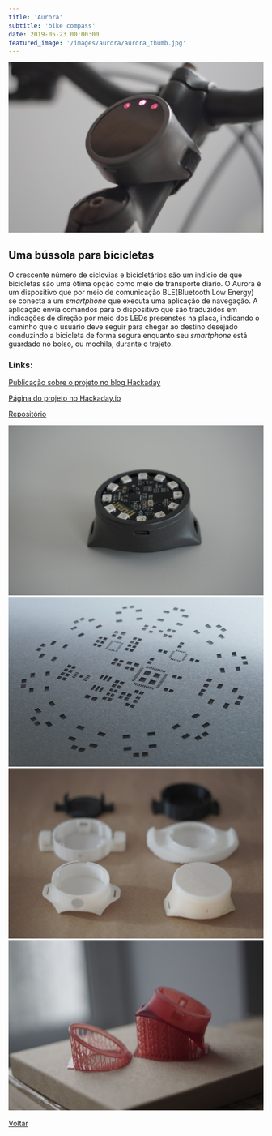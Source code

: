 ```yaml
---
title: 'Aurora'
subtitle: 'bike compass'
date: 2019-05-23 00:00:00
featured_image: '/images/aurora/aurora_thumb.jpg'
---
```


![](/images/aurora/aurora_01.jpg)

## Uma bússola para bicicletas

O crescente número de ciclovias e bicicletários são um indício de que bicicletas são uma ótima opção como meio de transporte diário. O Aurora é um dispositivo que por meio de comunicação BLE(Bluetooth Low Energy) se conecta a um *smartphone* que executa uma aplicação de navegação. A aplicação envia comandos para o dispositivo que são traduzidos em indicações de direção por meio dos LEDs presenstes na placa, indicando o caminho que o usuário deve seguir para chegar ao destino desejado conduzindo a bicicleta de forma segura enquanto seu *smartphone* está guardado no bolso, ou mochila, durante o trajeto.

### Links:

[Publicação sobre o projeto no blog Hackaday](https://hackaday.com/2019/05/29/a-stylish-solution-for-bike-navigation/)

[Página do projeto no Hackaday.io](https://hackaday.io/project/165685)

[Repositório](https://github.com/andrebla/aurorabikecompass)

<div class="gallery" data-columns="2">
	<img src="/images/aurora/aurora_02.jpg">
	<img src="/images/aurora/aurora_03.jpg">
	<img src="/images/aurora/aurora_04.jpg">
	<img src="/images/aurora/aurora_05.jpg">
</div>

<a href='/' class="button button--large">Voltar</a>